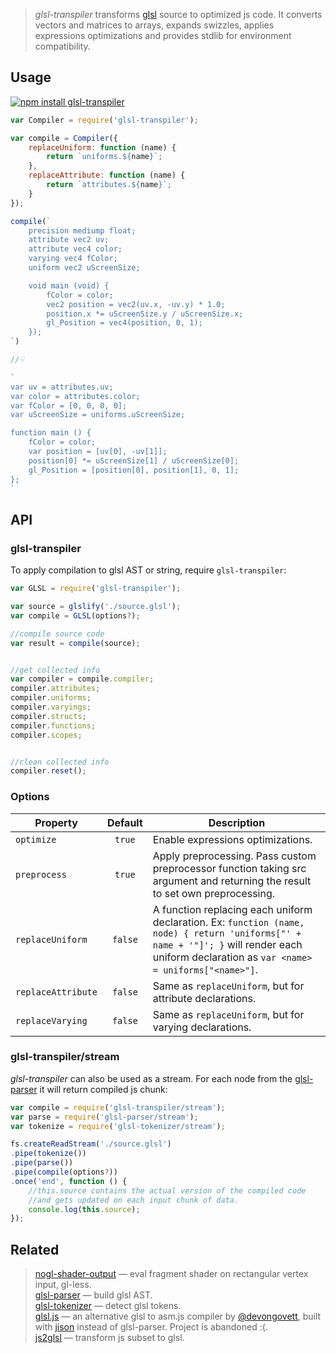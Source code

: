 > _glsl-transpiler_ transforms [glsl](https://www.opengl.org/documentation/glsl/) source to optimized js code. It converts vectors and matrices to arrays, expands swizzles, applies expressions optimizations and provides stdlib for environment compatibility.

## Usage

[![npm install glsl-transpiler](https://nodei.co/npm/glsl-transpiler.png?mini=true)](https://npmjs.org/package/glsl-transpiler/)

```js
var Compiler = require('glsl-transpiler');

var compile = Compiler({
	replaceUniform: function (name) {
		return `uniforms.${name}`;
	},
	replaceAttribute: function (name) {
		return `attributes.${name}`;
	}
});

compile(`
	precision mediump float;
	attribute vec2 uv;
	attribute vec4 color;
	varying vec4 fColor;
	uniform vec2 uScreenSize;

	void main (void) {
		fColor = color;
		vec2 position = vec2(uv.x, -uv.y) * 1.0;
		position.x *= uScreenSize.y / uScreenSize.x;
		gl_Position = vec4(position, 0, 1);
	});
`)

//☟

`
var uv = attributes.uv;
var color = attributes.color;
var fColor = [0, 0, 0, 0];
var uScreenSize = uniforms.uScreenSize;

function main () {
	fColor = color;
	var position = [uv[0], -uv[1]];
	position[0] *= uScreenSize[1] / uScreenSize[0];
	gl_Position = [position[0], position[1], 0, 1];
};
`
```


## API

### glsl-transpiler

To apply compilation to glsl AST or string, require `glsl-transpiler`:

```js
var GLSL = require('glsl-transpiler');

var source = glslify('./source.glsl');
var compile = GLSL(options?);

//compile source code
var result = compile(source);


//get collected info
var compiler = compile.compiler;
compiler.attributes;
compiler.uniforms;
compiler.varyings;
compiler.structs;
compiler.functions;
compiler.scopes;


//clean collected info
compiler.reset();
```

### Options

| Property | Default | Description |
|---|:---:|---|
| `optimize` | `true` | Enable expressions optimizations. |
| `preprocess` | `true` | Apply preprocessing. Pass custom preprocessor function taking src argument and returning the result to set own preprocessing. |
| `replaceUniform` | `false` | A function replacing each uniform declaration. Ex: `function (name, node) { return 'uniforms["' + name + '"]'; }` will render each uniform declaration as `var <name> = uniforms["<name>"]`. |
| `replaceAttribute` | `false` | Same as `replaceUniform`, but for attribute declarations. |
| `replaceVarying` | `false` | Same as `replaceUniform`, but for varying declarations. |


### glsl-transpiler/stream

_glsl-transpiler_ can also be used as a stream. For each node from the [glsl-parser](http://stack.gl/packages/#stackgl/glsl-parser) it will return compiled js chunk:

```js
var compile = require('glsl-transpiler/stream');
var parse = require('glsl-parser/stream');
var tokenize = require('glsl-tokenizer/stream');

fs.createReadStream('./source.glsl')
.pipe(tokenize())
.pipe(parse())
.pipe(compile(options?))
.once('end', function () {
	//this.source contains the actual version of the compiled code
	//and gets updated on each input chunk of data.
	console.log(this.source);
});
```

## Related

> [nogl-shader-output](https://github.com/dfcreative/nogl-shader-output) — eval fragment shader on rectangular vertex input, gl-less.<br/>
> [glsl-parser](http://stack.gl/packages/#stackgl/glsl-parser) — build glsl AST.<br/>
> [glsl-tokenizer](http://stack.gl/packages/#stackgl/glsl-tokenizer) — detect glsl tokens.<br/>
> [glsl.js](https://npmjs.org/package/glsl) — an alternative glsl to asm.js compiler by [@devongovett](https://github.com/devongovett), built with [jison](https://npmjs.org/package/jison) instead of glsl-parser. Project is abandoned :(.<br/>
> [js2glsl](https://github.com/jdavidberger/js2glsl) — transform js subset to glsl.<br/>
